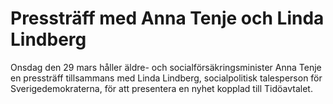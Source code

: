 # Pressträff med Anna Tenje och Linda Lindberg

Onsdag den 29 mars håller äldre- och socialförsäkringsminister Anna Tenje en pressträff tillsammans med Linda Lindberg, socialpolitisk talesperson för Sverigedemokraterna, för att presentera en nyhet kopplad till Tidöavtalet.
